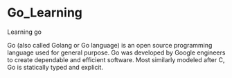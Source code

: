 # Go_Learning
Learning go

Go (also called Golang or Go language) is an open source programming language used for general purpose. Go was developed by Google engineers to create dependable and efficient software. Most similarly modeled after C, Go is statically typed and explicit.

